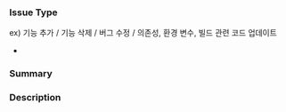 ### Issue Type

ex) 기능 추가 / 기능 삭제 / 버그 수정 / 의존성, 환경 변수, 빌드 관련 코드 업데이트

-

### Summary

### Description
